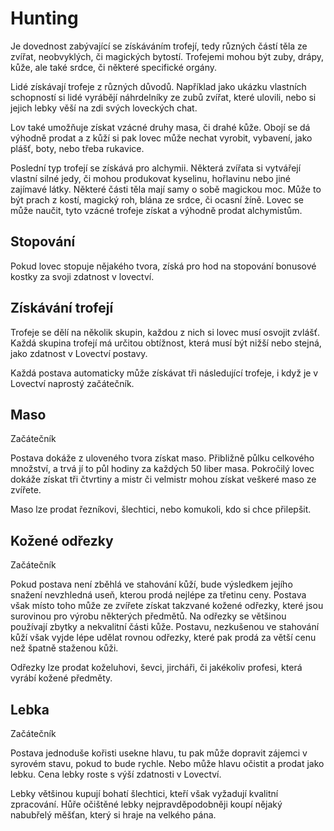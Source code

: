 # Hunting

Je dovednost zabývající se získáváním trofejí, tedy různých částí těla ze zvířat, neobvyklých, či magických bytostí. Trofejemi mohou být zuby, drápy, kůže, ale také srdce, či některé specifické orgány.

Lidé získávají trofeje z různých důvodů. Například jako ukázku vlastních schopností si lidé vyrábějí náhrdelníky ze zubů zvířat, které ulovili, nebo si jejich lebky věší na zdi svých loveckých chat.

Lov také umožňuje získat vzácné druhy masa, či drahé kůže. Obojí se dá výhodně prodat a z kůží si pak lovec může nechat vyrobit, vybavení, jako plášť, boty, nebo třeba rukavice.

Poslední typ trofejí se získává pro alchymii. Některá zvířata si vytvářejí vlastní silné jedy, či mohou produkovat kyselinu, hořlavinu nebo jiné zajímavé látky. Některé části těla mají samy o sobě magickou moc. Může to být prach z kostí, magický roh, blána ze srdce, či ocasní žíně. Lovec se může naučit, tyto vzácné trofeje získat a výhodně prodat alchymistům.

## Stopování

Pokud lovec stopuje nějakého tvora, získá pro hod na stopování bonusové kostky za svoji zdatnost v lovectví.

## Získávání trofejí

Trofeje se dělí na několik skupin, každou z nich si lovec musí osvojit zvlášť. Každá skupina trofejí má určitou obtížnost, která musí být nižší nebo stejná, jako zdatnost v Lovectví postavy.

Každá postava automaticky může získávat tři následující trofeje, i když je v Lovectví naprostý začátečník.

## Maso
Začátečník

Postava dokáže z uloveného tvora získat maso. Přibližně půlku celkového množství, a trvá jí to půl hodiny za každých 50 liber masa. Pokročilý lovec dokáže získat tři čtvrtiny a mistr či velmistr mohou získat veškeré maso ze zvířete.

Maso lze prodat řezníkovi, šlechtici, nebo komukoli, kdo si chce přilepšit.

## Kožené odřezky
Začátečník

Pokud postava není zběhlá ve stahování kůží, bude výsledkem jejího snažení nevzhledná useň, kterou prodá nejlépe za třetinu ceny. Postava však místo toho může ze zvířete získat takzvané kožené odřezky, které jsou surovinou pro výrobu některých předmětů. Na odřezky se většinou používají zbytky a nekvalitní části kůže. Postavu, nezkušenou ve stahování kůží však vyjde lépe udělat rovnou odřezky, které pak prodá za větší cenu než špatně staženou kůži.

Odřezky lze prodat koželuhovi, ševci, jircháři, či jakékoliv profesi, která vyrábí kožené předměty.

## Lebka
Začátečník

Postava jednoduše kořisti usekne hlavu, tu pak může dopravit zájemci v syrovém stavu, pokud to bude rychle. Nebo může hlavu očistit a prodat jako lebku. Cena lebky roste s výší zdatnosti v Lovectví.

Lebky většinou kupují bohatí šlechtici, kteří však vyžadují kvalitní zpracování. Hůře očištěné lebky nejpravděpodobněji koupí nějaký nabubřelý měšťan, který si hraje na velkého pána.
